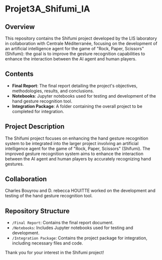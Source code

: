 # Projet3A_Shifumi_IA

## Overview
This repository contains the Shifumi project developed by the LIS laboratory in collaboration with Centrale Méditerranée, focusing on the development of an artificial intelligence agent for the game of "Rock, Paper, Scissors" (Shifumi): the goal is to improve the gesture recognition capabilities to enhance the interaction between the AI agent and human players.

## Contents
- **Final Report**: The final report detailing the project's objectives, methodologies, results, and conclusions.
- **Notebooks**: Jupyter notebooks used for testing and development of the hand gesture recognition tool.
- **Integration Package**: A folder containing the overall project to be completed for integration.

## Project Description
The Shifumi project focuses on enhancing the hand gesture recognition system to be integrated into the larger project involving an artificial intelligence agent for the game of "Rock, Paper, Scissors" (Shifumi). The improved gesture recognition system aims to enhance the interaction between the AI agent and human players by accurately recognizing hand gestures.

## Collaboration
Charles Bouyrou and D. rebecca HOUITTE worked on the development and testing of the hand gesture recognition tool.

## Repository Structure
- `/Final Report`: Contains the final report document.
- `/Notebooks`: Includes Jupyter notebooks used for testing and development.
- `/Integration Package`: Contains the project package for integration, including necessary files and code.

Thank you for your interest in the Shifumi project!


